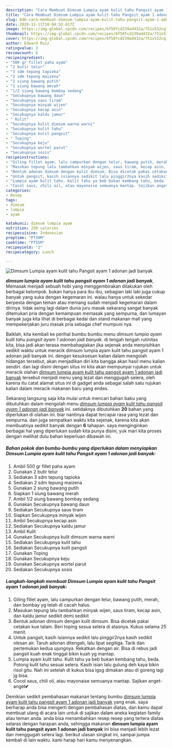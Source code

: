 ```yaml
---
description: "Cara Membuat Dimsum Lumpia ayam kulit tahu Pangsit ayam 1 adonan jadi banyak Lezat"
title: "Cara Membuat Dimsum Lumpia ayam kulit tahu Pangsit ayam 1 adonan jadi banyak Lezat"
slug: 846-cara-membuat-dimsum-lumpia-ayam-kulit-tahu-pangsit-ayam-1-adonan-jadi-banyak-lezat
date: 2020-12-11T10:04:53.617Z
image: https://img-global.cpcdn.com/recipes/6f58fcd239ad432a/751x532cq70/dimsum-lumpia-ayam-kulit-tahu-pangsit-ayam-1-adonan-jadi-banyak-foto-resep-utama.jpg
thumbnail: https://img-global.cpcdn.com/recipes/6f58fcd239ad432a/751x532cq70/dimsum-lumpia-ayam-kulit-tahu-pangsit-ayam-1-adonan-jadi-banyak-foto-resep-utama.jpg
cover: https://img-global.cpcdn.com/recipes/6f58fcd239ad432a/751x532cq70/dimsum-lumpia-ayam-kulit-tahu-pangsit-ayam-1-adonan-jadi-banyak-foto-resep-utama.jpg
author: Edward Ruiz
ratingvalue: 3
reviewcount: 8
recipeingredient:
- "500 gr fillet paha ayam"
- "2 butir telur"
- "3 sdm tepung tapioka"
- "2 sdm tepung maizena"
- "2 siung bawang putih"
- "1 siung bawang merah"
- "1/2 siung bawang bombay sedang"
- "Secukupnya bawang daun"
- "Secukupnya saus tiram"
- "Secukupnya minyak wijen"
- "Secukupnya kecap asin"
- "Secukupnya kaldu jamur"
- " Kulit"
- "Secukupnya kulit dimsum warna warni"
- "Secukupnya kulit tahu"
- "Secukupnya kulit pangsit"
- " Toping"
- "Secukupnya keju"
- "Secukupnya wortel parut"
- "Secukupnya sosis"
recipeinstructions:
- "Giling fillet ayam, lalu campurkan dengan telur, bawang putih, merah, dan bombay yg telah di cacah halus."
- "Masukan tepung lalu tambahkan minyak wijen, saus tiram, kecap asin, dan kaldu jamur sedikit demi sedikit"
- "Bentuk adonan dimsum dengan kulit dimsum. Bisa dicetak pakai cetakan kue talam. Beri toping sesua selera di atasnya. Kukus selama 25 menit."
- "Untuk pangsit, kasih isiannya sedikit lalu pinggir2nya kasih sedikit olesan air. Taruh adonan ditengah, lalu lipat segitiga. Tarik dan pertemukan kedua ujungnya. Rekatkan dengan air. Bisa di rebus jadi pangsit kuah enak tinggal bikin kuah yg mantap."
- "Lumpia ayam kulit tahu. Kulit tahu ya beb bukan kembang tahu, beda. Potong kulit tahu sesuai selera. Kasih isian lalu gulung deh kaya bikin risol gitu. Nah ini setelah di kukus bisa lgsg dimakan atau di goreng lagi jg bisa."
- "Cocol saus, chili oil, atau mayonaise semuanya mantap. Sajikan anget-anget💕"
categories:
- Resep
tags:
- dimsum
- lumpia
- ayam

katakunci: dimsum lumpia ayam 
nutrition: 250 calories
recipecuisine: Indonesian
preptime: "PT30M"
cooktime: "PT55M"
recipeyield: "2"
recipecategory: Lunch

---
```



![Dimsum Lumpia ayam kulit tahu Pangsit ayam 1 adonan jadi banyak](https://img-global.cpcdn.com/recipes/6f58fcd239ad432a/751x532cq70/dimsum-lumpia-ayam-kulit-tahu-pangsit-ayam-1-adonan-jadi-banyak-foto-resep-utama.jpg)

<b><i>dimsum lumpia ayam kulit tahu pangsit ayam 1 adonan jadi banyak</i></b>, Memasak menjadi sebuah hobi yang menggembirakan dilakukan oleh berbagai kelompok. bukan hanya para ibu ibu, sebagian laki laki juga cukup banyak yang suka dengan kegemaran ini. walau hanya untuk sekedar berpesta dengan teman atau memang sudah menjadi kegemaran dalam dirinya. tidak asing lagi dalam dunia juru masak sekarang sangat banyak ditemukan pria dengan kemampuan memasak yang sempurna, dan lumayan banyak juga kita lihat di berbagai kedai dan stand makanan mall yang mempekerjakan juru masak pria sebagai chef mumpuni nya.



Baiklah, kita kembali ke perihal bumbu bumbu menu <i>dimsum lumpia ayam kulit tahu pangsit ayam 1 adonan jadi banyak</i>. di tengah tengah rutinitas kita, bisa jadi akan terasa membahagiakan jika sejenak anda menyisihkan sedikit waktu untuk meracik dimsum lumpia ayam kulit tahu pangsit ayam 1 adonan jadi banyak ini. dengan kesuksesan kalian dalam mengolah hidangan tersebut, akan menjadikan diri kita bangga akan hasil menu kalian sendiri. dan lagi disini dengan situs ini kita akan mempunyai rujukan untuk meracik olahan <u>dimsum lumpia ayam kulit tahu pangsit ayam 1 adonan jadi banyak</u> tersebut menjadi menu yang lezat dan menggugah selera, oleh karena itu catat alamat situs ini di gadget anda sebagai salah satu rujukan kalian dalam meracik makanan baru yang endes.


Sekarang langsung saja kita mulai untuk mencari bahan baku yang dibutuhkan dalam mengolah menu <u><i>dimsum lumpia ayam kulit tahu pangsit ayam 1 adonan jadi banyak</i></u> ini. setidaknya dibutuhkan <b>20</b> bahan yang diperlukan di olahan ini. biar nantinya dapat tercapai rasa yang lezat dan sempurna. dan juga sempatkan waktu kita sejenak, karena kita akan membuatnya sedikit banyak dengan <b>6</b> tahapan. saya menginginkan berbagai hal yang diperlukan sudah kita punya disini, yuk mari kita proses dengan melihat dulu bahan keperluan dibawah ini.

<!--inarticleads1-->

##### Bahan pokok dan bumbu-bumbu yang diperlukan dalam menyiapkan Dimsum Lumpia ayam kulit tahu Pangsit ayam 1 adonan jadi banyak:

1. Ambil 500 gr fillet paha ayam
1. Gunakan 2 butir telur
1. Sediakan 3 sdm tepung tapioka
1. Sediakan 2 sdm tepung maizena
1. Gunakan 2 siung bawang putih
1. Siapkan 1 siung bawang merah
1. Ambil 1/2 siung bawang bombay sedang
1. Gunakan Secukupnya bawang daun
1. Sediakan Secukupnya saus tiram
1. Siapkan Secukupnya minyak wijen
1. Ambil Secukupnya kecap asin
1. Sediakan Secukupnya kaldu jamur
1. Ambil  Kulit
1. Gunakan Secukupnya kulit dimsum warna warni
1. Sediakan Secukupnya kulit tahu
1. Sediakan Secukupnya kulit pangsit
1. Gunakan  Toping
1. Gunakan Secukupnya keju
1. Gunakan Secukupnya wortel parut
1. Sediakan Secukupnya sosis




<!--inarticleads2-->

##### Langkah-langkah membuat Dimsum Lumpia ayam kulit tahu Pangsit ayam 1 adonan jadi banyak:

1. Giling fillet ayam, lalu campurkan dengan telur, bawang putih, merah, dan bombay yg telah di cacah halus.
1. Masukan tepung lalu tambahkan minyak wijen, saus tiram, kecap asin, dan kaldu jamur sedikit demi sedikit
1. Bentuk adonan dimsum dengan kulit dimsum. Bisa dicetak pakai cetakan kue talam. Beri toping sesua selera di atasnya. Kukus selama 25 menit.
1. Untuk pangsit, kasih isiannya sedikit lalu pinggir2nya kasih sedikit olesan air. Taruh adonan ditengah, lalu lipat segitiga. Tarik dan pertemukan kedua ujungnya. Rekatkan dengan air. Bisa di rebus jadi pangsit kuah enak tinggal bikin kuah yg mantap.
1. Lumpia ayam kulit tahu. Kulit tahu ya beb bukan kembang tahu, beda. Potong kulit tahu sesuai selera. Kasih isian lalu gulung deh kaya bikin risol gitu. Nah ini setelah di kukus bisa lgsg dimakan atau di goreng lagi jg bisa.
1. Cocol saus, chili oil, atau mayonaise semuanya mantap. Sajikan anget-anget💕




Demikian sedikit pembahasan makanan tentang bumbu <u>dimsum lumpia ayam kulit tahu pangsit ayam 1 adonan jadi banyak</u> yang enak. saya berharap anda bisa mengerti dengan pembahasan diatas, dan kamu dapat membuat ulang di acara lain untuk di sajikan dalam aneka kegiatan family atau teman anda. anda bisa menambahkan resep resep yang tertera diatas selaras dengan harapan anda, sehingga makanan <b>dimsum lumpia ayam kulit tahu pangsit ayam 1 adonan jadi banyak</b> ini bisa menjadi lebih lezat dan menggugah selera lagi. berikut ulasan singkat ini, sampai jumpa kembali di lain waktu. kami harap hari kamu menyenangkan.
